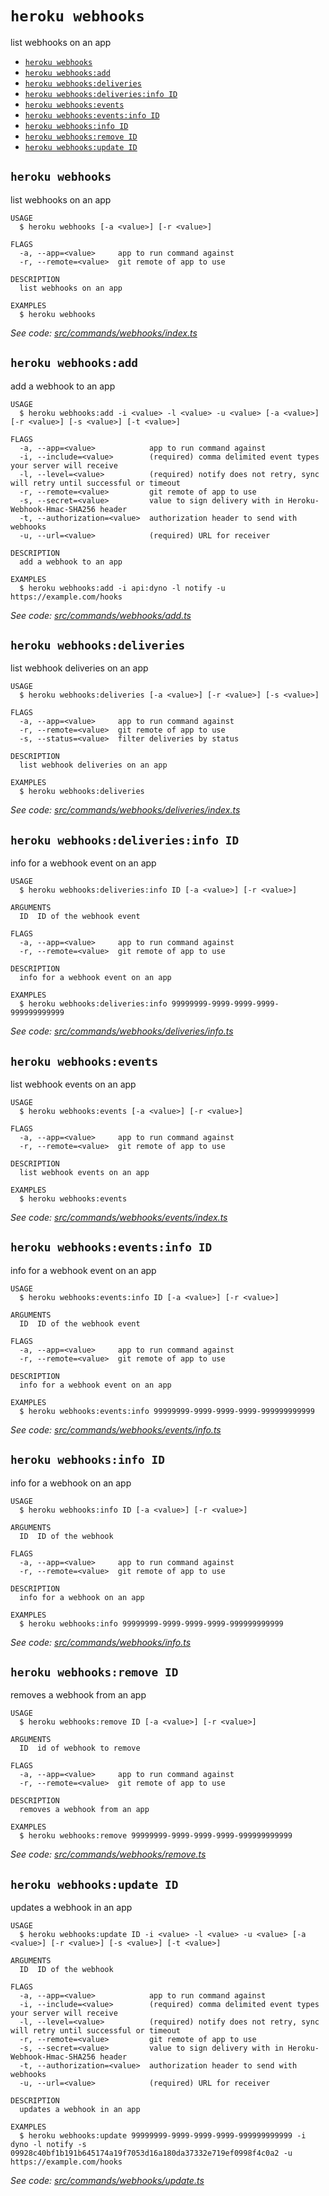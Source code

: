 `heroku webhooks`
=================

list webhooks on an app

* [`heroku webhooks`](#heroku-webhooks)
* [`heroku webhooks:add`](#heroku-webhooksadd)
* [`heroku webhooks:deliveries`](#heroku-webhooksdeliveries)
* [`heroku webhooks:deliveries:info ID`](#heroku-webhooksdeliveriesinfo-id)
* [`heroku webhooks:events`](#heroku-webhooksevents)
* [`heroku webhooks:events:info ID`](#heroku-webhookseventsinfo-id)
* [`heroku webhooks:info ID`](#heroku-webhooksinfo-id)
* [`heroku webhooks:remove ID`](#heroku-webhooksremove-id)
* [`heroku webhooks:update ID`](#heroku-webhooksupdate-id)

## `heroku webhooks`

list webhooks on an app

```
USAGE
  $ heroku webhooks [-a <value>] [-r <value>]

FLAGS
  -a, --app=<value>     app to run command against
  -r, --remote=<value>  git remote of app to use

DESCRIPTION
  list webhooks on an app

EXAMPLES
  $ heroku webhooks
```

_See code: [src/commands/webhooks/index.ts](https://github.com/heroku/cli/blob/v10.10.0/packages/cli/src/commands/webhooks/index.ts)_

## `heroku webhooks:add`

add a webhook to an app

```
USAGE
  $ heroku webhooks:add -i <value> -l <value> -u <value> [-a <value>] [-r <value>] [-s <value>] [-t <value>]

FLAGS
  -a, --app=<value>            app to run command against
  -i, --include=<value>        (required) comma delimited event types your server will receive
  -l, --level=<value>          (required) notify does not retry, sync will retry until successful or timeout
  -r, --remote=<value>         git remote of app to use
  -s, --secret=<value>         value to sign delivery with in Heroku-Webhook-Hmac-SHA256 header
  -t, --authorization=<value>  authorization header to send with webhooks
  -u, --url=<value>            (required) URL for receiver

DESCRIPTION
  add a webhook to an app

EXAMPLES
  $ heroku webhooks:add -i api:dyno -l notify -u https://example.com/hooks
```

_See code: [src/commands/webhooks/add.ts](https://github.com/heroku/cli/blob/v10.10.0/packages/cli/src/commands/webhooks/add.ts)_

## `heroku webhooks:deliveries`

list webhook deliveries on an app

```
USAGE
  $ heroku webhooks:deliveries [-a <value>] [-r <value>] [-s <value>]

FLAGS
  -a, --app=<value>     app to run command against
  -r, --remote=<value>  git remote of app to use
  -s, --status=<value>  filter deliveries by status

DESCRIPTION
  list webhook deliveries on an app

EXAMPLES
  $ heroku webhooks:deliveries
```

_See code: [src/commands/webhooks/deliveries/index.ts](https://github.com/heroku/cli/blob/v10.10.0/packages/cli/src/commands/webhooks/deliveries/index.ts)_

## `heroku webhooks:deliveries:info ID`

info for a webhook event on an app

```
USAGE
  $ heroku webhooks:deliveries:info ID [-a <value>] [-r <value>]

ARGUMENTS
  ID  ID of the webhook event

FLAGS
  -a, --app=<value>     app to run command against
  -r, --remote=<value>  git remote of app to use

DESCRIPTION
  info for a webhook event on an app

EXAMPLES
  $ heroku webhooks:deliveries:info 99999999-9999-9999-9999-999999999999
```

_See code: [src/commands/webhooks/deliveries/info.ts](https://github.com/heroku/cli/blob/v10.10.0/packages/cli/src/commands/webhooks/deliveries/info.ts)_

## `heroku webhooks:events`

list webhook events on an app

```
USAGE
  $ heroku webhooks:events [-a <value>] [-r <value>]

FLAGS
  -a, --app=<value>     app to run command against
  -r, --remote=<value>  git remote of app to use

DESCRIPTION
  list webhook events on an app

EXAMPLES
  $ heroku webhooks:events
```

_See code: [src/commands/webhooks/events/index.ts](https://github.com/heroku/cli/blob/v10.10.0/packages/cli/src/commands/webhooks/events/index.ts)_

## `heroku webhooks:events:info ID`

info for a webhook event on an app

```
USAGE
  $ heroku webhooks:events:info ID [-a <value>] [-r <value>]

ARGUMENTS
  ID  ID of the webhook event

FLAGS
  -a, --app=<value>     app to run command against
  -r, --remote=<value>  git remote of app to use

DESCRIPTION
  info for a webhook event on an app

EXAMPLES
  $ heroku webhooks:events:info 99999999-9999-9999-9999-999999999999
```

_See code: [src/commands/webhooks/events/info.ts](https://github.com/heroku/cli/blob/v10.10.0/packages/cli/src/commands/webhooks/events/info.ts)_

## `heroku webhooks:info ID`

info for a webhook on an app

```
USAGE
  $ heroku webhooks:info ID [-a <value>] [-r <value>]

ARGUMENTS
  ID  ID of the webhook

FLAGS
  -a, --app=<value>     app to run command against
  -r, --remote=<value>  git remote of app to use

DESCRIPTION
  info for a webhook on an app

EXAMPLES
  $ heroku webhooks:info 99999999-9999-9999-9999-999999999999
```

_See code: [src/commands/webhooks/info.ts](https://github.com/heroku/cli/blob/v10.10.0/packages/cli/src/commands/webhooks/info.ts)_

## `heroku webhooks:remove ID`

removes a webhook from an app

```
USAGE
  $ heroku webhooks:remove ID [-a <value>] [-r <value>]

ARGUMENTS
  ID  id of webhook to remove

FLAGS
  -a, --app=<value>     app to run command against
  -r, --remote=<value>  git remote of app to use

DESCRIPTION
  removes a webhook from an app

EXAMPLES
  $ heroku webhooks:remove 99999999-9999-9999-9999-999999999999
```

_See code: [src/commands/webhooks/remove.ts](https://github.com/heroku/cli/blob/v10.10.0/packages/cli/src/commands/webhooks/remove.ts)_

## `heroku webhooks:update ID`

updates a webhook in an app

```
USAGE
  $ heroku webhooks:update ID -i <value> -l <value> -u <value> [-a <value>] [-r <value>] [-s <value>] [-t <value>]

ARGUMENTS
  ID  ID of the webhook

FLAGS
  -a, --app=<value>            app to run command against
  -i, --include=<value>        (required) comma delimited event types your server will receive
  -l, --level=<value>          (required) notify does not retry, sync will retry until successful or timeout
  -r, --remote=<value>         git remote of app to use
  -s, --secret=<value>         value to sign delivery with in Heroku-Webhook-Hmac-SHA256 header
  -t, --authorization=<value>  authorization header to send with webhooks
  -u, --url=<value>            (required) URL for receiver

DESCRIPTION
  updates a webhook in an app

EXAMPLES
  $ heroku webhooks:update 99999999-9999-9999-9999-999999999999 -i dyno -l notify -s 09928c40bf1b191b645174a19f7053d16a180da37332e719ef0998f4c0a2 -u https://example.com/hooks
```

_See code: [src/commands/webhooks/update.ts](https://github.com/heroku/cli/blob/v10.10.0/packages/cli/src/commands/webhooks/update.ts)_
